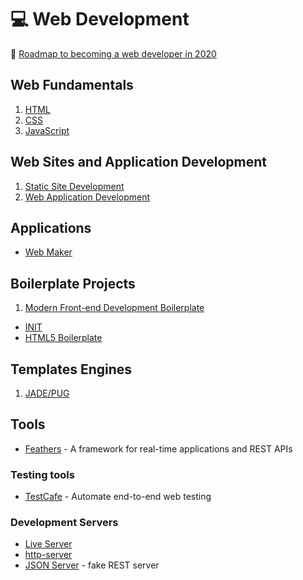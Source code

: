 # :computer: Web Development

:link: [Roadmap to becoming a web developer in 2020](https://github.com/kamranahmedse/developer-roadmap)

## Web Fundamentals

1. [HTML](html.notes.md)
2. [CSS](css-notes.md)
3. [JavaScript](javascript-development.md)

## Web Sites and Application Development

1. [Static Site Development](static-site-web-development.md)
2. [Web Application Development](javascript-development.md)

## Applications

- [Web Maker](https://webmaker.app/app/)

## Boilerplate Projects

1. [Modern Front-end Development Boilerplate](https://github.com/yashiel/Modern-Web-Boilerplate)

- [INIT](http://use-init.com/)
- [HTML5 Boilerplate](https://html5boilerplate.com/)

## Templates Engines

1. [JADE/PUG](pug-template-engine.md)

## Tools

- [Feathers](https://feathersjs.com/) - A framework for real-time applications and REST APIs

### Testing tools

- [TestCafe](https://devexpress.github.io/testcafe/) - Automate end-to-end web testing

### Development Servers

- [Live Server](https://www.npmjs.com/package/live-server)
- [http-server](https://www.npmjs.com/package/http-server)
- [JSON Server](https://github.com/typicode/json-server) - fake REST server
